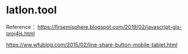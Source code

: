 # latlon.tool
Reference：
https://firsemisphere.blogspot.com/2019/02/javascript-gis-proj4js.html

https://ww.wfublog.com/2015/02/line-share-button-mobile-tablet.html
